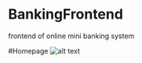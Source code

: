 # BankingFrontend
frontend of online mini banking system

#Homepage
![alt text](https://github.com/[Chirantan123]/[BankingFrontend]/blob/[master]/homePage.png?raw=true)



